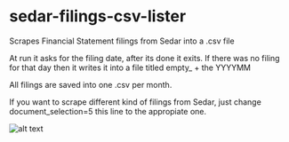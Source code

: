 # sedar-filings-csv-lister
Scrapes Financial Statement filings from Sedar into a .csv file

At run it asks for the filing date, after its done it exits.
If there was no filing for that day then it writes it into a file titled empty_ + the YYYYMM

All filings are saved into one .csv per month.

If you want to scrape different kind of filings from Sedar, just change document_selection=5 this line to the appropiate one.

![alt text](https://github.com/alternistom/sedar-filings-csv-lister/blob/master/screenshot_sedar.png)
